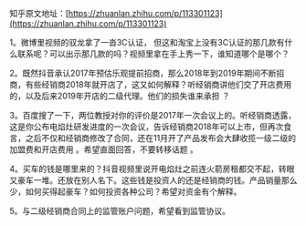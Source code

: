 知乎原文地址：[https://zhuanlan.zhihu.com/p/113301123](https://zhuanlan.zhihu.com/p/113301123)

1。微博里视频的驭龙拿了一沓3C认证， 但这和淘宝上没有3C认证的那几款有什么联系呢？可以出示那几款的吗？视频里拿在手上秀一下，谁知道哪个是哪个？

2。既然抖音承认2017年预估乐观提前招商，那么2018年到2019年期间不断招商，有些经销商2018年就开店了，这又如何解释？听经销商讲他们交了开店费用的，以及后来2019年开店的二级代理。他们的损失谁来承担 ？

3。百度搜了一下，两位教授对你的评价是2017年一次会议上的。听经销商透露，这是你公布电焰灶研发进度的一次会议，告诉经销商2018年可以上市，但再次食言，之后不仅和经销商修改了合同，还在11月开了产品发布会大肆收揽一级二级的加盟费和开店费用 。希望直面回答，不要转移话题 。

4。买车的钱是哪里来的？抖音视频里说开电焰灶之前连火箭房租都交不起，转眼又豪车一堆。还放在别人名下。这些钱是投资人的还是经销商的钱。产品销量那么少，如何买得起豪车？如何投资各种公司？希望对资金有个解释。

5。与二级经销商合同上的监管账户问题，希望看到监管协议。